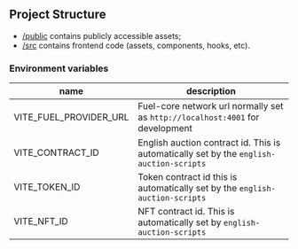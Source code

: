 ## Project Structure

- [/public](./public/) contains publicly accessible assets;
- [/src](./src/) contains frontend code (assets, components, hooks, etc).

### Environment variables

| name                   | description                                                                             |
| ---------------------- | --------------------------------------------------------------------------------------- |
| VITE_FUEL_PROVIDER_URL | Fuel-core network url normally set as `http://localhost:4001` for development           |
| VITE_CONTRACT_ID       | English auction contract id. This is automatically set by the `english-auction-scripts` |
| VITE_TOKEN_ID          | Token contract id this is automatically set by the `english-auction-scripts`            |
| VITE_NFT_ID            | NFT contract id. This is automatically set by `english-auction-scripts`                 |
